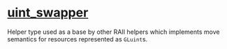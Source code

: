 # [uint_swapper](uint_swapper.hpp)

Helper type used as a base by other RAII helpers which implements move semantics for resources represented as `GLuint`s.